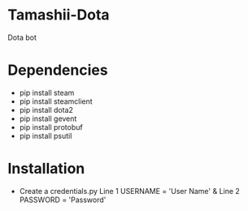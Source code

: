 # Tamashii-Dota
Dota bot

# Dependencies 
- pip install steam
- pip install steamclient
- pip install dota2
- pip install gevent
- pip install protobuf
- pip install psutil

# Installation 
- Create a credentials.py Line 1 USERNAME = 'User Name' & Line 2 PASSWORD = 'Password'